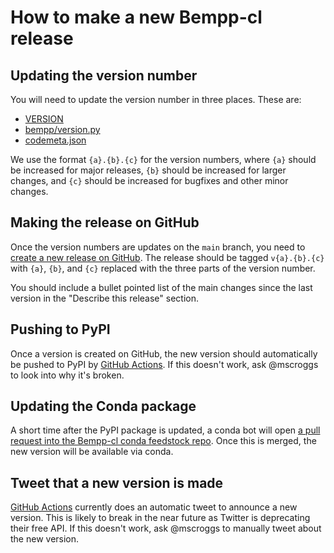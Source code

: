 # How to make a new Bempp-cl release

## Updating the version number
You will need to update the version number in three places. These are:

- [VERSION](VERSION)
- [bempp/version.py](bempp/version.py)
- [codemeta.json](codemeta.json)

We use the format `{a}.{b}.{c}` for the version numbers, where
`{a}` should be increased for major releases,
`{b}` should be increased for larger changes, and
`{c}` should be increased for bugfixes and other minor changes.

## Making the release on GitHub
Once the version numbers are updates on the `main` branch, you need to
[create a new release on GitHub](https://github.com/bempp/bempp-cl/releases).
The release should be tagged `v{a}.{b}.{c}` with `{a}`, `{b}`, and `{c}` replaced
with the three parts of the version number.

You should include a bullet pointed list of the main changes since the last version in
the "Describe this release" section.

## Pushing to PyPI
Once a version is created on GitHub, the new version should automatically be pushed to
PyPI by [GitHub Actions](https://github.com/bempp/bempp-cl/actions/workflows/release.yml).
If this doesn't work, ask @mscroggs to look into why it's broken.

## Updating the Conda package
A short time after the PyPI package is updated, a conda bot will open
[a pull request into the Bempp-cl conda feedstock repo](https://github.com/conda-forge/bempp-cl-feedstock/pulls).
Once this is merged, the new version will be available via conda.

## Tweet that a new version is made
[GitHub Actions](https://github.com/bempp/bempp-cl/actions/workflows/release.yml) currently
does an automatic tweet to announce a new version. This is likely to break in the near future
as Twitter is deprecating their free API. If this doesn't work, ask @mscroggs to manually
tweet about the new version.
